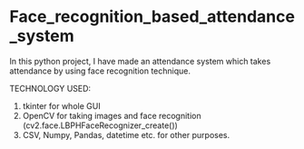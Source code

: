 # Face_recognition_based_attendance_system

In this python project, I have made an attendance system which takes attendance by using face recognition technique.

TECHNOLOGY USED:
1) tkinter for whole GUI
2) OpenCV for taking images and face recognition (cv2.face.LBPHFaceRecognizer_create())
3) CSV, Numpy, Pandas, datetime etc. for other purposes.


